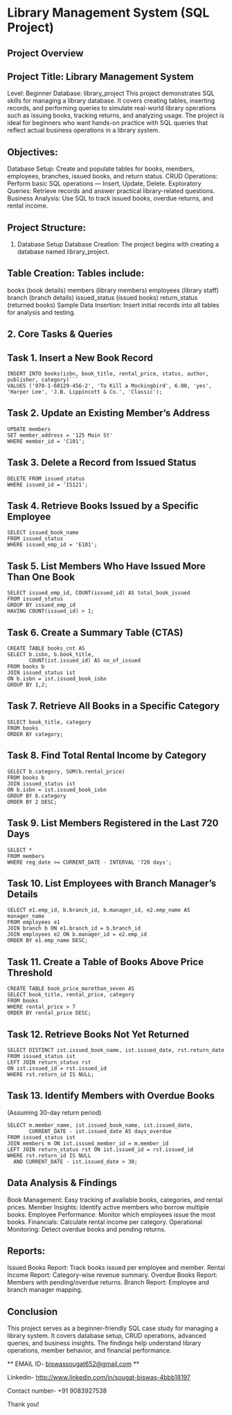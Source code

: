 # Library Management System (SQL Project)
## Project Overview
## Project Title: Library Management System
Level: Beginner
Database: library_project
This project demonstrates SQL skills for managing a library database. It covers creating tables, inserting records, and performing queries to simulate real-world library operations such as issuing books, tracking returns, and analyzing usage.
The project is ideal for beginners who want hands-on practice with SQL queries that reflect actual business operations in a library system.
## Objectives:
Database Setup: Create and populate tables for books, members, employees, branches, issued books, and return status.
CRUD Operations: Perform basic SQL operations — Insert, Update, Delete.
Exploratory Queries: Retrieve records and answer practical library-related questions.
Business Analysis: Use SQL to track issued books, overdue returns, and rental income.
## Project Structure:
1. Database Setup
Database Creation: The project begins with creating a database named library_project.
## Table Creation: Tables include:

books (book details)
members (library members)
employees (library staff)
branch (branch details)
issued_status (issued books)
return_status (returned books)
Sample Data Insertion: Insert initial records into all tables for analysis and testing.
## 2. Core Tasks & Queries

## Task 1. Insert a New Book Record
```
INSERT INTO books(isbn, book_title, rental_price, status, author, publisher, category)```
VALUES ('978-1-60129-456-2', 'To Kill a Mockingbird', 6.00, 'yes', 'Harper Lee', 'J.B. Lippincott & Co.', 'Classic');

```
## Task 2. Update an Existing Member’s Address
```
UPDATE members
SET member_address = '125 Main St'
WHERE member_id = 'C101';
```

## Task 3. Delete a Record from Issued Status 
```
DELETE FROM issued_status
WHERE issued_id = 'IS121';
```

## Task 4. Retrieve Books Issued by a Specific Employee
```
SELECT issued_book_name
FROM issued_status
WHERE issued_emp_id = 'E101';
```
## Task 5. List Members Who Have Issued More Than One Book
```
SELECT issued_emp_id, COUNT(issued_id) AS total_book_issued
FROM issued_status
GROUP BY issued_emp_id
HAVING COUNT(issued_id) > 1;
```
## Task 6. Create a Summary Table (CTAS)
```
CREATE TABLE books_cnt AS
SELECT b.isbn, b.book_title,
       COUNT(ist.issued_id) AS no_of_issued
FROM books b
JOIN issued_status ist
ON b.isbn = ist.issued_book_isbn
GROUP BY 1,2;
```
## Task 7. Retrieve All Books in a Specific Category
```
SELECT book_title, category
FROM books
ORDER BY category;
```
## Task 8. Find Total Rental Income by Category
```
SELECT b.category, SUM(b.rental_price)
FROM books b
JOIN issued_status ist
ON b.isbn = ist.issued_book_isbn
GROUP BY b.category
ORDER BY 2 DESC;
```
## Task 9. List Members Registered in the Last 720 Days
```
SELECT *
FROM members
WHERE reg_date >= CURRENT_DATE - INTERVAL '720 days';
```
## Task 10. List Employees with Branch Manager’s Details
```
SELECT e1.emp_id, b.branch_id, b.manager_id, e2.emp_name AS manager_name
FROM employees e1
JOIN branch b ON e1.branch_id = b.branch_id
JOIN employees e2 ON b.manager_id = e2.emp_id
ORDER BY e1.emp_name DESC;
```
## Task 11. Create a Table of Books Above Price Threshold
```
CREATE TABLE book_price_morethan_seven AS
SELECT book_title, rental_price, category
FROM books
WHERE rental_price > 7
ORDER BY rental_price DESC;
```
## Task 12. Retrieve Books Not Yet Returned
```
SELECT DISTINCT ist.issued_book_name, ist.issued_date, rst.return_date
FROM issued_status ist
LEFT JOIN return_status rst
ON ist.issued_id = rst.issued_id
WHERE rst.return_id IS NULL;
```
## Task 13. Identify Members with Overdue Books
(Assuming 30-day return period)
```
SELECT m.member_name, ist.issued_book_name, ist.issued_date,
       CURRENT_DATE - ist.issued_date AS days_overdue
FROM issued_status ist
JOIN members m ON ist.issued_member_id = m.member_id
LEFT JOIN return_status rst ON ist.issued_id = rst.issued_id
WHERE rst.return_id IS NULL
  AND CURRENT_DATE - ist.issued_date > 30;
```
## Data Analysis & Findings
Book Management: Easy tracking of available books, categories, and rental prices.
Member Insights: Identify active members who borrow multiple books.
Employee Performance: Monitor which employees issue the most books.
Financials: Calculate rental income per category.
Operational Monitoring: Detect overdue books and pending returns.
## Reports:
Issued Books Report: Track books issued per employee and member.
Rental Income Report: Category-wise revenue summary.
Overdue Books Report: Members with pending/overdue returns.
Branch Report: Employee and branch manager mapping.
## Conclusion
This project serves as a beginner-friendly SQL case study for managing a library system. It covers database setup, CRUD operations, advanced queries, and business insights. The findings help understand library operations, member behavior, and financial performance.

** EMAIL ID- biswassougat652@gmail.com **

Linkedin- http://www.linkedin.com/in/sougat-biswas-4bbb18197

Contact number- +91 9083927538

Thank you!
